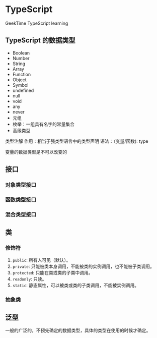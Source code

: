 # TypeScript

GeekTime TypeScript learning

## TypeScript 的数据类型

- Boolean
- Number
- String
- Array
- Function
- Object
- Symbol
- undefined
- null
- void
- any
- never
- 元组
- 枚举：一组具有名字的常量集合
- 高级类型

类型注解
作用：相当于强类型语言中的类型声明
语法：（变量/函数): type

变量的数据类型是不可以改变的

## 接口

### 对象类型接口

### 函数类型接口

### 混合类型接口

## 类

### 修饰符

1. `public`: 所有人可见（默认）。
2. `private`: 只能被类本身调用，不能被类的实例调用，也不能被子类调用。
3. `protected`: 只能在类或类的子类中调用。
4. `readonly`: 只读。
5. `static`: 静态属性，可以被类或类的子类调用，不能被实例调用。

### 抽象类

## 泛型

一般的广泛的，不预先确定的数据类型，具体的类型在使用的时候才确定。

